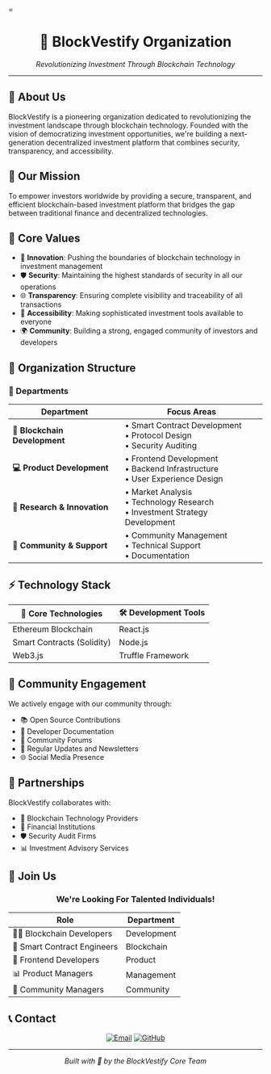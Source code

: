 =<div align="center">

# 🌟 BlockVestify Organization

*Revolutionizing Investment Through Blockchain Technology*

---

</div>

## 🎯 About Us

BlockVestify is a pioneering organization dedicated to revolutionizing the investment landscape through blockchain technology. Founded with the vision of democratizing investment opportunities, we're building a next-generation decentralized investment platform that combines security, transparency, and accessibility.

## 🚀 Our Mission

To empower investors worldwide by providing a secure, transparent, and efficient blockchain-based investment platform that bridges the gap between traditional finance and decentralized technologies.

## 💫 Core Values

- 🔮 **Innovation**: Pushing the boundaries of blockchain technology in investment management
- 🛡️ **Security**: Maintaining the highest standards of security in all our operations
- 🌐 **Transparency**: Ensuring complete visibility and traceability of all transactions
- 🤝 **Accessibility**: Making sophisticated investment tools available to everyone
- 🌍 **Community**: Building a strong, engaged community of investors and developers

## 🏢 Organization Structure

### 🔧 Departments

<div align="center">

| Department | Focus Areas |
|------------|------------|
| **🔗 Blockchain Development** | • Smart Contract Development<br>• Protocol Design<br>• Security Auditing |
| **💻 Product Development** | • Frontend Development<br>• Backend Infrastructure<br>• User Experience Design |
| **🔬 Research & Innovation** | • Market Analysis<br>• Technology Research<br>• Investment Strategy Development |
| **👥 Community & Support** | • Community Management<br>• Technical Support<br>• Documentation |

</div>

## ⚡ Technology Stack

<div align="center">

| 🔧 Core Technologies | 🛠️ Development Tools |
|---------------------|---------------------|
| Ethereum Blockchain | React.js |
| Smart Contracts (Solidity) | Node.js |
| Web3.js | Truffle Framework |

</div>

## 🤝 Community Engagement

We actively engage with our community through:
- 📚 Open Source Contributions
- 📖 Developer Documentation
- 💬 Community Forums
- 📰 Regular Updates and Newsletters
- 🌐 Social Media Presence

## 🤲 Partnerships

BlockVestify collaborates with:
- 🔗 Blockchain Technology Providers
- 🏦 Financial Institutions
- 🛡️ Security Audit Firms
- 📊 Investment Advisory Services

## 🌱 Join Us

<div align="center">

### We're Looking For Talented Individuals!

| Role | Department |
|------|------------|
| 👨‍💻 Blockchain Developers | Development |
| 📝 Smart Contract Engineers | Blockchain |
| 🎨 Frontend Developers | Product |
| 📊 Product Managers | Management |
| 👥 Community Managers | Community |

</div>

## 📞 Contact

<div align="center">

[![Email](https://img.shields.io/badge/Email-akshaymanbhaw27%40gmail.com-blue?style=for-the-badge&logo=gmail)](mailto:akshaymanbhaw27@gmail.com)
[![GitHub](https://img.shields.io/badge/GitHub-blockvestify-black?style=for-the-badge&logo=github)](https://github.com/blockvestify)

</div>

---

<div align="center">

*Built with 💜 by the BlockVestify Core Team*

</div> 
